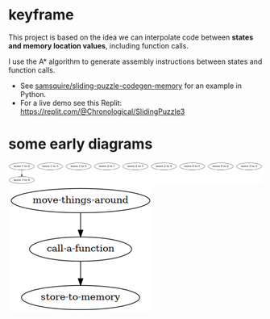 # keyframe

This project is based on the idea we can interpolate code between **states and memory location values**, including function calls.

I use the A* algorithm to generate assembly instructions between states and function calls.

 * See [samsquire/sliding-puzzle-codegen-memory](https://github.com/samsquire/sliding-puzzle-codegen-memory) for an example in Python.
 * For a live demo see this Replit: https://replit.com/@Chronological/SlidingPuzzle3

# some early diagrams

![programspace.png](programspace.png)
![theoryofprogramming.dot](theoryofprogramming.png)
